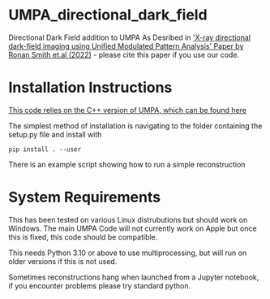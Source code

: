 # UMPA_directional_dark_field

Directional Dark Field addition to UMPA
As Desribed in ['X-ray directional dark-field imaging using Unified Modulated Pattern Analysis' Paper by Ronan Smith et.al (2022)](https://journals.plos.org/plosone/article?id=10.1371/journal.pone.0273315) - please cite this paper if you use our code.

# Installation Instructions 

[This code relies on the C++ version of UMPA, which can be found here](https://github.com/optimato/UMPA) 

The simplest method of installation is navigating to the folder containing the setup.py file and install with 

```
pip install . --user
```

There is an example script showing how to run a simple reconstruction

# System Requirements

This has been tested on various Linux distrubutions but should work on Windows. The main UMPA Code will not currently work on Apple but once this is fixed, this code should be compatible.

This needs Python 3.10 or above to use multiprocessing, but will run on older versions if this is not used. 

Sometimes reconstructions hang when launched from a Jupyter notebook, if you encounter problems please try standard python.
